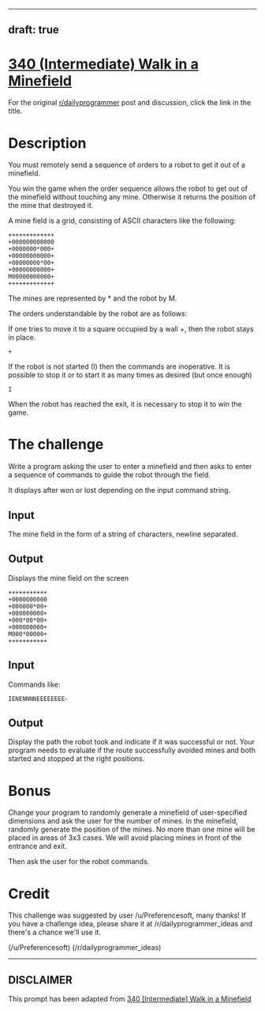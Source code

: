 ---
draft: true
----

# [340 (Intermediate) Walk in a Minefield](https://www.reddit.com/r/dailyprogrammer/comments/7d4yoe/20171114_challenge_340_intermediate_walk_in_a/)

For the original [r/dailyprogrammer](https://www.reddit.com/r/dailyprogrammer/) post and discussion, click the link in the title.

# Description
You must remotely send a sequence of orders to a robot to get it out of a minefield.

You win the game when the order sequence allows the robot to get out of the minefield without touching any mine. Otherwise it returns the position of the mine that destroyed it.

A mine field is a grid, consisting of ASCII characters like the following:


```
+++++++++++++
+000000000000
+0000000*000+
+00000000000+
+00000000*00+
+00000000000+
M00000000000+
+++++++++++++
```
The mines are represented by * and the robot by M.

The orders understandable by the robot are as follows:

If one tries to move it to a square occupied by a wall +, then the robot stays in place.


```
+
```
If the robot is not started (I) then the commands are inoperative.
It is possible to stop it or to start it as many times as desired (but once enough)


```
I
```
When the robot has reached the exit, it is necessary to stop it to win the game.

# The challenge
Write a program asking the user to enter a minefield and then asks to enter a sequence of commands to guide the robot through the field.

It displays after won or lost depending on the input command string.

## Input
The mine field in the form of a string of characters, newline separated. 

## Output
Displays the mine field on the screen


```
+++++++++++
+0000000000
+000000*00+
+000000000+
+000*00*00+
+000000000+
M000*00000+
+++++++++++
```
## Input
Commands like:


```
IENENNNNEEEEEEEE-
```
## Output
Display the path the robot took and indicate if it was successful or not. Your program needs to evaluate if the route successfully avoided mines and both started and stopped at the right positions. 

# Bonus
Change your program to randomly generate a minefield of user-specified dimensions and ask the user for the number of mines.
In the minefield, randomly generate the position of the mines. No more than one mine will be placed in areas of 3x3 cases. We will avoid placing mines in front of the entrance and exit. 

Then ask the user for the robot commands. 

# Credit
This challenge was suggested by user /u/Preferencesoft, many thanks! If you have a challenge idea, please share it at /r/dailyprogrammer_ideas  and there's a chance we'll use it. 

(/u/Preferencesoft)
(/r/dailyprogrammer_ideas)

----
## **DISCLAIMER**
This prompt has been adapted from [340 [Intermediate] Walk in a Minefield](https://www.reddit.com/r/dailyprogrammer/comments/7d4yoe/20171114_challenge_340_intermediate_walk_in_a/
)
